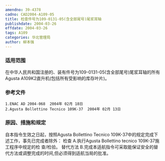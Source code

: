 ```yaml
---
amendno: 39-4378
cadno: CAD2004-A109-05
title: 检查件号为109-0131-05(含全部尾号)尾浆耳轴
publishdate: 2004-03-26
effdate: 2004-03-26
tags: A109
categories: 华北管理局
author: 柳本强
---
```


### 适用范围 
在中华人民共和国注册的、装有件号为109-0131-05(含全部尾号)尾浆耳轴的所有Agusta A109K2直升机(包括所有受影响的库存叶片)。

### 参考文件
    1.ENAC AD 2004-068  2004年 02月 18日
    2.Agusta Bollettino Tecnico 109K-37  2004年 02月 13日


### 原因、措施和规定 
自本指令生效之日起，按照Agusta Bollettino Tecnico 109K-37中的规定完成下述工作，事先已完成者除外： 
检查
    A.执行Agusta Bollettino tecnico 109K-37施工程序中规定的检
查/检验。     替代方法 
    B.完成本适航指令可采取能保证安全的替代方法或调整完成的时间,但必须得到适航当局的批准。
